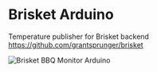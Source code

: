 # Brisket Arduino

Temperature publisher for Brisket backend https://github.com/grantsprunger/brisket

![Brisket BBQ Monitor Arduino](http://static.grantsprunger.com/brisket-arduino.jpg)